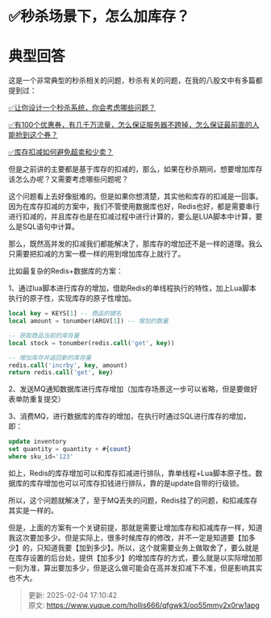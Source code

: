 # ✅秒杀场景下，怎么加库存？

# 典型回答


这是一个非常典型的秒杀相关的问题，秒杀有关的问题，在我的八股文中有多篇都提到过：



[✅让你设计一个秒杀系统，你会考虑哪些问题？](https://www.yuque.com/hollis666/qfgwk3/lghq5y)



[✅有100个优惠券，有几千万流量，怎么保证服务器不跨掉，怎么保证最前面的人能抢到这个券？](https://www.yuque.com/hollis666/qfgwk3/gheid4l25yi9ts56)



[✅库存扣减如何避免超卖和少卖？](https://www.yuque.com/hollis666/qfgwk3/qpnna44eczny06z7)



但是之前讲的主要都是基于库存的扣减的，那么，如果在秒杀期间，想要增加库存该怎么办呢？又需要考虑哪些问题呢？



这个问题看上去好像挺难的。但是如果你想清楚，其实他和库存的扣减是一回事。因为在库存扣减的方案中，我们不管使用数据库也好，Redis也好，都是需要串行进行扣减的，并且库存也是在扣减过程中进行计算的，要么是LUA脚本中计算，要么是SQL语句中计算。



那么，既然高并发的扣减我们都能解决了，那库存的增加还不是一样的道理。我么只需要把扣减的方案一模一样的用到增加库存上就行了。



比如最复杂的Redis+数据库的方案：



1、通过lua脚本进行库存的增加，借助Redis的单线程执行的特性，加上Lua脚本执行的原子性，实现库存的原子性增加。



```sql
local key = KEYS[1] -- 商品的键名
local amount = tonumber(ARGV[1]) -- 增加的数量

-- 获取商品当前的库存量
local stock = tonumber(redis.call('get', key))

-- 增加库存并返回新的库存量
redis.call('incrby', key, amount)
return redis.call('get', key)
```



2、发送MQ通知数据库进行库存增加（加库存场景这一步可以省略，但是要做好表单防重复提交）



3、消费MQ，进行数据库的库存的增加，在执行时通过SQL进行库存的增加，即：



```sql
update inventory 
set quantity = quantity + #{count} 
where sku_id='123'
```



如上，Redis的库存增加可以和库存扣减进行排队，靠单线程+Lua脚本原子性。数据库的库存增加也可以可库存扣钱进行排队，靠的是update自带的行级锁。



所以，这个问题就解决了，至于MQ丢失的问题，Redis挂了的问题，和扣减库存其实是一样的。



但是，上面的方案有一个关键前提，那就是需要让增加库存和扣减库存一样，知道我这次要加多少。但是实际上，很多时候库存的修改，并不一定是知道要【加多少】的，只知道我要【加到多少】。所以，这个就需要业务上做取舍了，要么就是在库存设置的后台处，提供【加多少】的增加库存的方式，要么就是以实际增加那一刻为准，算出要加多少，但是这么做可能会在高并发扣减下不准，但是影响其实也不大。



> 更新: 2025-02-04 17:10:42  
> 原文: <https://www.yuque.com/hollis666/qfgwk3/oo55mmy2x0rw1apg>